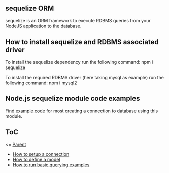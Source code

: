 ## sequelize ORM

sequelize is an ORM framework to execute RDBMS queries from your NodeJS application to the database.

## How to install sequelize and RDBMS associated driver

To install the sequelize dependency run the following command:
    npm i sequelize

To install the required RDBMS driver (here taking mysql as example) run the following command:
    npm i mysql2

## Node.js sequelize module code examples

Find [example code](./code/setupConnection.js) for most creating a connection to database using this module.

## ToC

<= [Parent](./Readme.md)

- [How to setup a connection](./code/setupConnection.js)
- [How to define a model](./code/defineModel.js)
- [How to run basic querying examples](./code/basicModelQuerying.js)